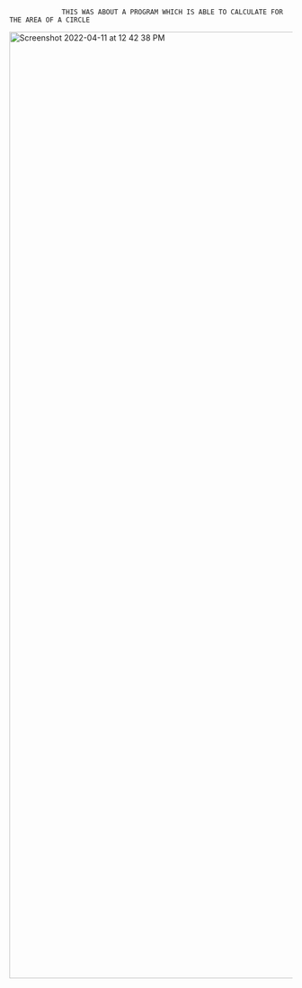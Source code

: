                  THIS WAS ABOUT A PROGRAM WHICH IS ABLE TO CALCULATE FOR THE AREA OF A CIRCLE
<img width="1680" alt="Screenshot 2022-04-11 at 12 42 38 PM" src="https://user-images.githubusercontent.com/98413109/162741748-488de6e6-7e3e-478c-ab5d-1d0b0c17afd1.png">
